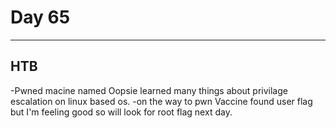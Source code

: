 # Day 65
___
## HTB
-Pwned macine named Oopsie learned many things about privilage escalation on linux based os.
-on the way to pwn Vaccine found user flag but I'm feeling good so will look for root flag next day.